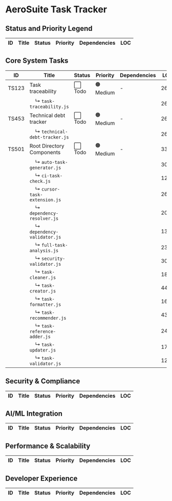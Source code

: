 # AeroSuite Task Tracker


## Status and Priority Legend

| ID     | Title                                        | Status        | Priority    | Dependencies     | LOC   |
|--------|----------------------------------------------|---------------|-------------|------------------|-------|


## Core System Tasks

| ID     | Title                                        | Status        | Priority    | Dependencies     | LOC   |
|--------|----------------------------------------------|---------------|-------------|------------------|-------|
| TS123 | Task traceability | ⬜ Todo | 🟠 Medium | - | 266 |
|        | &nbsp;&nbsp;&nbsp;&nbsp;↳ `task-traceability.js` | | | | 266 |
| TS453 | Technical debt tracker | ⬜ Todo | 🟠 Medium | - | 261 |
|        | &nbsp;&nbsp;&nbsp;&nbsp;↳ `technical-debt-tracker.js` | | | | 261 |
| TS501 | Root Directory Components | ⬜ Todo | 🟠 Medium | - | 3361 |
|        | &nbsp;&nbsp;&nbsp;&nbsp;↳ `auto-task-generator.js` | | | | 309 |
|        | &nbsp;&nbsp;&nbsp;&nbsp;↳ `ci-task-check.js` | | | | 123 |
|        | &nbsp;&nbsp;&nbsp;&nbsp;↳ `cursor-task-extension.js` | | | | 265 |
|        | &nbsp;&nbsp;&nbsp;&nbsp;↳ `dependency-resolver.js` | | | | 207 |
|        | &nbsp;&nbsp;&nbsp;&nbsp;↳ `dependency-validator.js` | | | | 132 |
|        | &nbsp;&nbsp;&nbsp;&nbsp;↳ `full-task-analysis.js` | | | | 239 |
|        | &nbsp;&nbsp;&nbsp;&nbsp;↳ `security-validator.js` | | | | 304 |
|        | &nbsp;&nbsp;&nbsp;&nbsp;↳ `task-cleaner.js` | | | | 185 |
|        | &nbsp;&nbsp;&nbsp;&nbsp;↳ `task-creator.js` | | | | 448 |
|        | &nbsp;&nbsp;&nbsp;&nbsp;↳ `task-formatter.js` | | | | 165 |
|        | &nbsp;&nbsp;&nbsp;&nbsp;↳ `task-recommender.js` | | | | 436 |
|        | &nbsp;&nbsp;&nbsp;&nbsp;↳ `task-reference-adder.js` | | | | 242 |
|        | &nbsp;&nbsp;&nbsp;&nbsp;↳ `task-updater.js` | | | | 178 |
|        | &nbsp;&nbsp;&nbsp;&nbsp;↳ `task-validator.js` | | | | 128 |


## Security & Compliance

| ID     | Title                                        | Status        | Priority    | Dependencies     | LOC   |
|--------|----------------------------------------------|---------------|-------------|------------------|-------|


## AI/ML Integration

| ID     | Title                                        | Status        | Priority    | Dependencies     | LOC   |
|--------|----------------------------------------------|---------------|-------------|------------------|-------|


## Performance & Scalability

| ID     | Title                                        | Status        | Priority    | Dependencies     | LOC   |
|--------|----------------------------------------------|---------------|-------------|------------------|-------|


## Developer Experience

| ID     | Title                                        | Status        | Priority    | Dependencies     | LOC   |
|--------|----------------------------------------------|---------------|-------------|------------------|-------|

